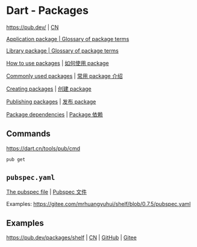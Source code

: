 # Dart - Packages

<https://pub.dev/> | [CN](https://pub.flutter-io.cn/)

[Application package | Glossary of package terms](https://dart.dev/tools/pub/glossary#application-package)

[Library package | Glossary of package terms](https://dart.dev/tools/pub/glossary#library-package)

[How to use packages](https://dart.dev/guides/packages) | [如何使用 package](https://dart.cn/guides/packages)

[Commonly used packages](https://dart.dev/guides/libraries/useful-libraries) | [常用 package 介绍](https://dart.cn/guides/libraries/useful-libraries)

[Creating packages](https://dart.dev/guides/libraries/create-library-packages) | [创建 package](https://dart.cn/guides/libraries/create-library-packages)

[Publishing packages](https://dart.dev/tools/pub/publishing) | [发布 package](https://dart.cn/tools/pub/publishing)

[Package dependencies](https://dart.dev/tools/pub/dependencies) | [Package 依赖](https://dart.cn/tools/pub/dependencies)

## Commands

<https://dart.cn/tools/pub/cmd>

```bash
pub get
```

## `pubspec.yaml`

[The pubspec file](https://dart.dev/tools/pub/pubspec) | [Pubspec 文件](https://dart.cn/tools/pub/pubspec)

Examples: <https://gitee.com/mrhuangyuhui/shelf/blob/0.7.5/pubspec.yaml>

## Examples

<https://pub.dev/packages/shelf> | [CN](https://pub.flutter-io.cn/packages/shelf) | [GitHub](https://github.com/dart-lang/shelf) | [Gitee](https://gitee.com/mrhuangyuhui/shelf)
